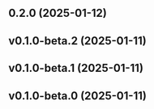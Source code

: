 ## 0.2.0 (2025-01-12)

## v0.1.0-beta.2 (2025-01-11)

## v0.1.0-beta.1 (2025-01-11)

## v0.1.0-beta.0 (2025-01-11)
